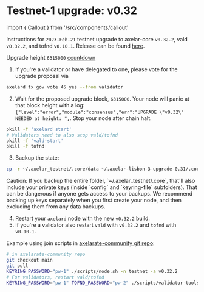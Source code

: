 # Testnet-1 upgrade: v0.32

import { Callout } from '/src/components/callout'

Instructions for `2023-Feb-21` testnet upgrade to axelar-core `v0.32.2`, vald `v0.32.2`, and tofnd `v0.10.1`.
Release can be found [here](https://github.com/axelarnetwork/axelar-core/releases/tag/v0.32.2).

Upgrade height `6315000` [countdown](https://testnet.mintscan.io/axelar-testnet/blocks/6315000)

1. If you're a validator or have delegated to one, please vote for the upgrade proposal via

```bash
axelard tx gov vote 45 yes --from validator
```

2. Wait for the proposed upgrade block, `6315000`. Your node will panic at that block height with a log: `{"level":"error","module":"consensus","err":"UPGRADE \"v0.32\" NEEDED at height: ",`. Stop your node after chain halt.

```bash
pkill -f 'axelard start'
# Validators need to also stop vald/tofnd
pkill -f 'vald-start'
pkill -f tofnd
```

3. Backup the state:

```bash
cp -r ~/.axelar_testnet/.core/data ~/.axelar-lisbon-3-upgrade-0.31/.core/data
```

<Callout type="warning" emoji="⚠️">
  Caution: If you backup the entire folder, `~/.axelar_testnet/.core`, that'll also include your private keys (inside `config` and `keyring-file` subfolders). That can be dangerous if anyone gets access to your backups. We recommend backing up keys separately when you first create your node, and then excluding them from any data backups.
</Callout>

4. Restart your `axelard` node with the new `v0.32.2` build.
5. If you're a validator also restart `vald` with `v0.32.2` and `tofnd` with `v0.10.1`.

Example using join scripts in [axelarate-community git repo](https://github.com/axelarnetwork/axelarate-community):

```bash
# in axelarate-community repo
git checkout main
git pull
KEYRING_PASSWORD="pw-1" ./scripts/node.sh -n testnet -a v0.32.2
# For validators, restart vald/tofnd
KEYRING_PASSWORD="pw-1" TOFND_PASSWORD="pw-2" ./scripts/validator-tools-host.sh -n testnet -a v0.32.2 -q v0.10.1
```
